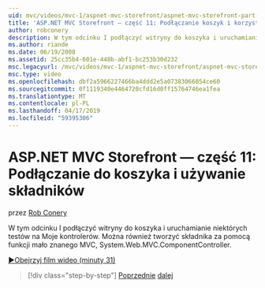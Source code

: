 ```yaml
---
uid: mvc/videos/mvc-1/aspnet-mvc-storefront/aspnet-mvc-storefront-part-11-hooking-up-the-shopping-cart-and-using-components
title: 'ASP.NET MVC Storefront — część 11: Podłączanie koszyk i korzystanie z nich | Dokumentacja firmy Microsoft'
author: robconery
description: W tym odcinku I podłączyć witryny do koszyka i uruchamianie niektórych testów na Moje kontrolerów. Czy mogę również tworzyć składnika za pomocą funkcji mało znanego MVC, th...
ms.author: riande
ms.date: 06/19/2008
ms.assetid: 25cc35b4-601e-448b-abf1-bc253b30d232
msc.legacyurl: /mvc/videos/mvc-1/aspnet-mvc-storefront/aspnet-mvc-storefront-part-11-hooking-up-the-shopping-cart-and-using-components
msc.type: video
ms.openlocfilehash: dbf2a5966227466ba4ddd2e5a07383066054ce60
ms.sourcegitcommit: 0f1119340e4464720cfd16d0ff15764746ea1fea
ms.translationtype: MT
ms.contentlocale: pl-PL
ms.lasthandoff: 04/17/2019
ms.locfileid: "59395306"
---
```

# <a name="aspnet-mvc-storefront-part-11-hooking-up-the-shopping-cart-and-using-components"></a>ASP.NET MVC Storefront — część 11: Podłączanie do koszyka i używanie składników

przez [Rob Conery](https://github.com/robconery)

W tym odcinku I podłączyć witryny do koszyka i uruchamianie niektórych testów na Moje kontrolerów. Można również tworzyć składnika za pomocą funkcji mało znanego MVC, System.Web.MVC.ComponentController.

[&#9654;Obejrzyj film wideo (minuty 31)](https://channel9.msdn.com/Blogs/ASP-NET-Site-Videos/aspnet-mvc-storefront-part-11-hooking-up-the-shopping-cart-and-using-components)

> [!div class="step-by-step"]
> [Poprzednie](aspnet-mvc-storefront-part-10-shopping-cart-refactor-and-authorization.md)
> [dalej](aspnet-mvc-storefront-part-12-mocking.md)
